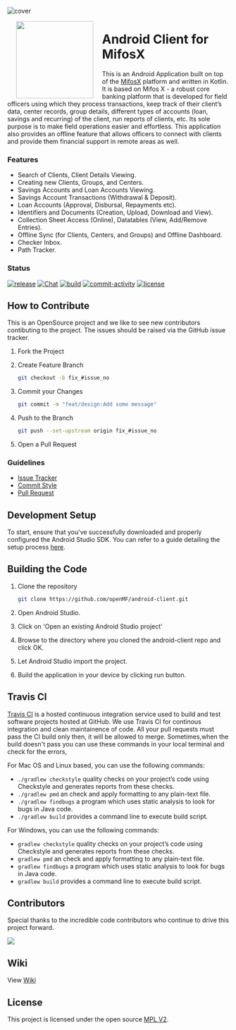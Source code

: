 ![cover](https://user-images.githubusercontent.com/94394661/278370464-4248f4eb-3601-42da-af40-0cc1531661ff.png)



<img height='175' src="https://user-images.githubusercontent.com/37406965/51083189-d5dc3a80-173b-11e9-8ca0-28015e0893ac.png" align="left" hspace="20" vspace="1">

# Android Client for MifosX

This is an Android Application built on top of the [MifosX](https://mifosforge.jira.com/wiki/spaces/MIFOSX/overview) platform and written in Kotlin. It is based on Mifos X - a robust core banking platform that is developed for field officers using which they process transactions, keep track of their client’s data, center records, group details, different types of accounts (loan, savings and recurring) of the client, run reports of clients, etc. Its sole purpose is to make field operations easier and effortless. This application also provides an offline feature that allows officers to connect with clients and provide them financial support in remote areas as well.

### Features

- Search of Clients, Client Details Viewing.
- Creating new Clients, Groups, and Centers.
- Savings Accounts and Loan Accounts Viewing.
- Savings Account Transactions (Withdrawal & Deposit).
- Loan Accounts (Approval, Disbursal, Repayments etc).
- Identifiers and Documents (Creation, Upload, Download and View).
- Collection Sheet Access (Online), Datatables (View, Add/Remove Entries).
- Offline Sync (for Clients, Centers, and Groups) and Offline Dashboard.
- Checker Inbox.
- Path Tracker.

### Status

<a href="https://github.com/openMF/android-client/releases"><img src="https://img.shields.io/github/v/release/openMF/android-client" alt="release"/></a>
<a href="https://gitter.im/openMF/android-client"><img src="https://img.shields.io/gitter/room/openMF/android-client" alt="Chat"/></a>
<a href="https://github.com/openMF/android-client/actions"><img src="https://img.shields.io/github/checks-status/openMF/android-client/master?label=build" alt="build"/></a>
<a href="https://github.com/openMF/android-client/issues"><img src="https://img.shields.io/github/commit-activity/m/openMF/android-client" alt="commit-activity"/></a>
<a href="https://github.com/openMF/android-client/blob/main/"><img src="https://img.shields.io/github/license/openMF/android-client" alt="license"/></a>


## How to Contribute

This is an OpenSource project and we like to see new contributors contibuting to the project. The issues should be raised via the GitHub issue tracker.

1. Fork the Project
2. Create Feature Branch 

    ```sh
    git checkout -b fix_#issue_no
    ```
3. Commit your Changes 

    ```sh
    git commit -m "feat/design:Add some message"
    ```

4. Push to the Branch 

    ```sh
    git push --set-upstream origin fix_#issue_no
    ```

5. Open a Pull Request

### Guidelines
- [Issue Tracker](https://github.com/openMF/android-client/blob/master/.github/ISSUE_TEMPLATE.md)
- [Commit Style](https://github.com/openMF/android-client/wiki/Commit-Style-Guide)
- [Pull Request](https://github.com/openMF/android-client/blob/master/.github/PULL_REQUEST_TEMPLATE.md)

## Development Setup

To start, ensure that you've successfully downloaded and properly configured the Android Studio SDK. You can refer to a guide detailing the setup process [here](http://developer.android.com/sdk/installing/index.html?pkg=studio).

## Building the Code

1. Clone the repository

    ```sh
    git clone https://github.com/openMF/android-client.git
    ```
2. Open Android Studio.

3. Click on 'Open an existing Android Studio project'

4. Browse to the directory where you cloned the android-client repo and click OK.

5. Let Android Studio import the project.

6. Build the application in your device by clicking run button.

## Travis CI
<a href="https://travis-ci.com">Travis CI</a> is a hosted continuous integration service used to build and test software projects hosted at GitHub. We use Travis CI for continous integration and clean maintainence of code. All your pull requests must pass the CI build only then, it will be allowed to merge. Sometimes,when the build doesn't pass you can use these commands in your local terminal and check for the errors,</br>

For Mac OS and Linux based, you can use the following commands:

* `./gradlew checkstyle` quality checks on your project’s code using Checkstyle and generates reports from these checks.</br>
* `./gradlew pmd` an check and apply formatting to any plain-text file.</br>
* `./gradlew findbugs`  a program which uses static analysis to look for bugs in Java code.</br>
* `./gradlew build`  provides a command line to execute build script.</br>


For Windows, you can use the following commands:

* `gradlew checkstyle` quality checks on your project’s code using Checkstyle and generates reports from these checks.</br>
* `gradlew pmd` an check and apply formatting to any plain-text file.</br>
* `gradlew findbugs`  a program which uses static analysis to look for bugs in Java code.</br>
* `gradlew build`  provides a command line to execute build script.</br>

## Contributors

Special thanks to the incredible code contributors who continue to drive this project forward.

<a href="https://github.com/openMF/android-client/graphs/contributors">
  <img src="https://contrib.rocks/image?repo=openMF/android-client" />
</a>

## Wiki

View [Wiki](https://github.com/openMF/android-client/wiki)

## License

This project is licensed under the open source [MPL V2](https://github.com/openMF/android-client/blob/master/LICENSE.md).
